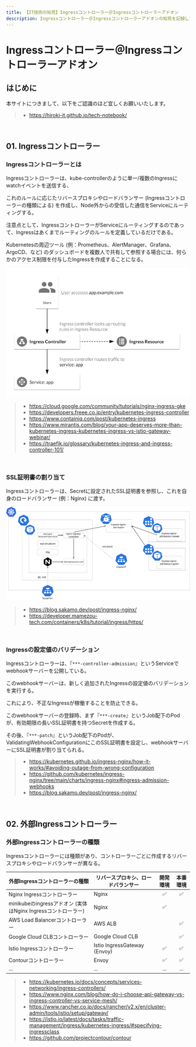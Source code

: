 ```yaml
---
title: 【IT技術の知見】Ingressコントローラー＠Ingressコントローラーアドオン
description: Ingressコントローラー＠Ingressコントローラーアドオンの知見を記録しています。
---
```


# Ingressコントローラー＠Ingressコントローラーアドオン

## はじめに

本サイトにつきまして、以下をご認識のほど宜しくお願いいたします。

> - https://hiroki-it.github.io/tech-notebook/

<br>

## 01. Ingressコントローラー

### Ingressコントローラーとは

Ingressコントローラーは、kube-controllerのように単一/複数のIngressにwatchイベントを送信する、

これのルールに応じたリバースプロキシやロードバランサー (Ingressコントローラーの種類による) を作成し、Node外からの受信した通信をServiceにルーティングする。

注意点として、IngressコントローラーがServiceにルーティングするのであって、Ingressはあくまでルーティングのルールを定義しているだけである。

Kubernetesの周辺ツール (例：Prometheus、AlertManager、Grafana、ArgoCD、など) のダッシュボードを複数人で共有して参照する場合には、何らかのアクセス制限を付与したIngressを作成することになる。

![kubernetes_ingress-controller](https://raw.githubusercontent.com/hiroki-it/tech-notebook-images/master/images/kubernetes_ingress-controller.png)

> - https://cloud.google.com/community/tutorials/nginx-ingress-gke
> - https://developers.freee.co.jp/entry/kubernetes-ingress-controller
> - https://www.containiq.com/post/kubernetes-ingress
> - https://www.mirantis.com/blog/your-app-deserves-more-than-kubernetes-ingress-kubernetes-ingress-vs-istio-gateway-webinar/
> - https://traefik.io/glossary/kubernetes-ingress-and-ingress-controller-101/

<br>

### SSL証明書の割り当て

Ingressコントローラーは、Secretに設定されたSSL証明書を参照し、これを自身のロードバランサー (例：Nginx) に渡す。

![kubernetes_ingress-controller_certificate](https://raw.githubusercontent.com/hiroki-it/tech-notebook-images/master/images/kubernetes_ingress-controller_certificate.png)

> - https://blog.sakamo.dev/post/ingress-nginx/
> - https://developer.mamezou-tech.com/containers/k8s/tutorial/ingress/https/

<br>

### Ingressの設定値のバリデーション

Ingressコントローラーは、『`***-controller-admission`』というServiceでwebhookサーバーを公開している。

このwebhookサーバーは、新しく追加されたIngressの設定値のバリデーションを実行する。

これにより、不正なIngressが稼働することを防止できる。

このwebhookサーバーの登録時、まず『`***-create`』というJob配下のPodが、有効期限の長いSSL証明書を持つSecretを作成する。

その後、『`***-patch`』というJob配下のPodが、ValidatingWebhookConfigurationにこのSSL証明書を設定し、webhookサーバーにSSL証明書が割り当てられる。

> - https://kubernetes.github.io/ingress-nginx/how-it-works/#avoiding-outage-from-wrong-configuration
> - https://github.com/kubernetes/ingress-nginx/tree/main/charts/ingress-nginx#ingress-admission-webhooks
> - https://blog.sakamo.dev/post/ingress-nginx/

<br>

## 02. 外部Ingressコントローラー

### 外部Ingressコントローラーの種類

Ingressコントローラーには種類があり、コントローラーごとに作成するリバースプロキシやロードバランサーが異なる。

| 外部Ingressコントローラーの種類                               | リバースプロキシ、ロードバランサー | 開発環境 | 本番環境 |
| ------------------------------------------------------------- | ---------------------------------- | :------: | :------: |
| Nginx Ingressコントローラー                                   | Nginx                              |    ✅    |    ✅    |
| minikubeのingressアドオン (実体はNginx Ingressコントローラー) | Nginx                              |    ✅    |          |
| AWS Load Balancerコントローラー                               | AWS ALB                            |          |    ✅    |
| Google Cloud CLBコントローラー                                | Google Cloud CLB                   |          |    ✅    |
| Istio Ingressコントローラー                                   | Istio IngressGateway (Envoy)       |    ✅    |    ✅    |
| Contourコントローラー                                         | Envoy                              |    ✅    |    ✅    |
| ...                                                           | ...                                |   ...    |   ...    |

> - https://kubernetes.io/docs/concepts/services-networking/ingress-controllers/
> - https://www.nginx.com/blog/how-do-i-choose-api-gateway-vs-ingress-controller-vs-service-mesh/
> - https://www.rancher.co.jp/docs/rancher/v2.x/en/cluster-admin/tools/istio/setup/gateway/
> - https://istio.io/latest/docs/tasks/traffic-management/ingress/kubernetes-ingress/#specifying-ingressclass
> - https://github.com/projectcontour/contour

<br>
